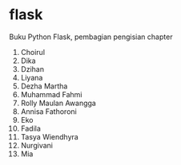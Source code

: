 # flask
Buku Python Flask, pembagian pengisian chapter
1. Choirul
2. Dika
3. Dzihan
4. Liyana
5. Dezha Martha
6. Muhammad Fahmi
7.  Rolly Maulan Awangga
8. Annisa Fathoroni
9. Eko
10. Fadila
11. Tasya Wiendhyra
12. Nurgivani
13. Mia
